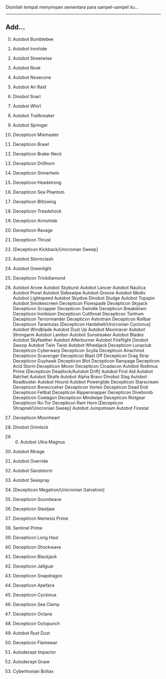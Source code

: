 Disinilah tempat menyimpan sementara para sampel-sampel itu...

---

Add...
-

0000. Autobot Bumblebee
0000. Autobot Ironhide
0000. Autobot Streetwise
0000. Autobot Rook
0000. Autobot Nosecone
0000. Autobot Air Raid
0000. Dinobot Snarl
0000. Autobot Whirl
0000. Autobot Trailbreaker
0000. Autobot Springer
0000. Decepticon Mixmaster
0000. Decepticon Brawl
0000. Decepticon Brake-Neck
0000. Decepticon Drillhorn
0000. Decepticon Sinnertwin
0000. Decepticon Headstrong
0000. Decepticon Sea Phantom
0000. Decepticon Blitzwing
0000. Decepticon Treadshock
0000. Decepticon Armohide
0000. Decepticon Ravage
0000. Decepticon Thrust
0000. [Decepticon Kickback/Unicronian Sweep]
0000. Autobot Stormclash
0000. Autobot Greenlight
0000. Decepticon Trickdiamond

0000. Autobot Arcee
Autobot Skyburst
Autobot Lancer
Autobot Nautica
Autobot Prowl
Autobot Sideswipe
Autobot Groove
Autobot Medix
Autobot Lightspeed
Autobot Skydive
Dinobot Sludge
Autobot Topspin
Autobot Smokescreen
Decepticon Flowspade
Decepticon Skyjack
Decepticon Scrapper
Decepticon Swindle
Decepticon Breakdown
Decepticon Ironbison
Decepticon Cutthroat
Decepticon Tantrum
Decepticon Terrormander
Decepticon Astrotrain
Decepticon Rollbar
Decepticon Tarantulas
[Decepticon Hardshell/Unicronian Cyclonus]
Autobot Windblade
Autobot Dust Up
Autobot Moonracer
Autobot Strongarm
Autobot Lambor
Autobot Sunstreaker
Autobot Blades
Autobot Skyfeather
Autobot Afterburner
Autobot Fireflight
Dinobot Swoop
Autobot Twin Twist
Autobot Wheeljack
Decepticon Lunaclub
Decepticon Cyberwarp
Decepticon Scylla
Decepticon Airachinid
Decepticon Scavenger
Decepticon Blast Off
Decepticon Drag Strip
Decepticon Guyhawk
Decepticon Blot
Decepticon Rampage
Decepticon Acid Storm
Decepticon Movor
Decepticon Cicadacon
Autobot Rodimus Prime
[Decepticon Deadlock/Autobot Drift]
Autobot First Aid
Autobot Ratchet
Autobot Strafe
Autobot Alpha Bravo
Dinobot Slag
Autobot Roadbuster
Autobot Hound
Autobot Powerglide
Decepticon Starscream
Decepticon Bonecrusher
Decepticon Vortex
Decepticon Dead End
Decepticon Fellbat
Decepticon Rippersnapper
Decepticon Divebomb
Decepticon Coelagon
Decepticon Mindwipe
Decepticon Riotgear
Decepticon Ro-Tor
Decepticon Ram Horn
[Decepticon Shrapnel/Unicronian Sweep]
Autobot Jumpstream
Autobot Firestar
0000. Decepticon Moonheart

0000. Dinobot Grimlock
0000. 0000. Autobot Ultra Magnus
0000. Autobot Mirage
0000. Autobot Override
0000. Autobot Sandstorm
0000. Autobot Seaspray
0000. [Decepticon Megatron/Unicronian Galvatron]
0000. Decepticon Soundwave
0000. Decepticon Steeljaw
0000. Decepticon Nemesis Prime
0000. Sentinel Prime
0000. Decepticon Long Haul
0000. Decepticon Shockwave
0000. Decepticon Blackjack
0000. Decepticon Jallguar
0000. Decepticon Snapdragon
0000. Decepticon Apeface
0000. Decepticon Cyclonus
0000. Decepticon Sea Clamp
0000. Decepticon Octane
0000. Decepticon Octopunch
0000. Autobot Rust Dust
0000. Decepticon Flamewar
0000. Autodecept Impactor
0000. Autodecept Gnaw
0000. Cybertronian Boltax
